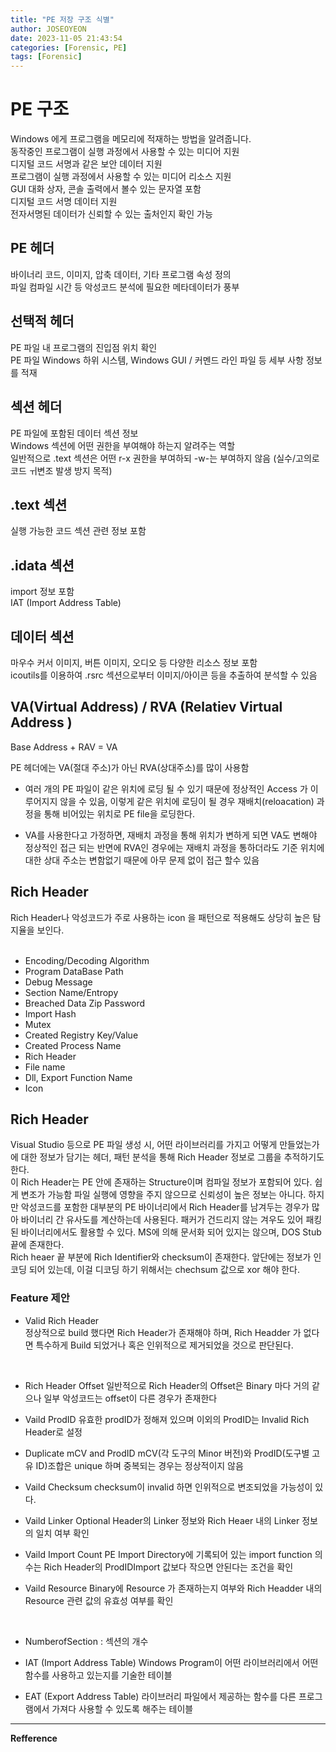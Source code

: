 ```yaml
---
title: "PE 저장 구조 식별"
author: JOSEOYEON
date: 2023-11-05 21:43:54
categories: [Forensic, PE]
tags: [Forensic]
---
```


# PE 구조 

Windows 에게 프로그램을 메모리에 적재하는 방법을 알려줍니다. <br/>
동작중인 프로그램이 실행 과정에서 사용할 수 있는 미디어 지원 <br/>
디지털 코드 서명과 같은 보안 데이터 지원 <br/>
프로그램이 실행 과정에서 사용할 수 있는 미디어 리소스 지원 <br/>
GUI 대화 상자, 콘솔 출력에서 볼수 있는 문자열 포함 <br/>
디지털 코드 서명 데이터 지원 <br/>
전자서명된 데이터가 신뢰할 수 있는 출처인지 확인 가능 <br/>

## PE 헤더 
바이너리 코드, 이미지, 압축 데이터, 기타 프로그램 속성 정의 <br/>
파일 컴파일 시간 등 악성코드 분석에 필요한 메타데이터가 풍부 <br/>

## 선택적 헤더 
PE 파일 내 프로그램의 진입점 위치 확인 <br/>
PE 파일 Windows 하위 시스템, Windows GUI / 커멘드 라인 파일 등 세부 사항 정보를 적재 <br/>

## 섹션 헤더 
PE 파일에 포함된 데이터 섹션 정보 <br/>
Windows 섹션에 어떤 권한을 부여해야 하는지 알려주는 역할 <br/>
일반적으로 .text 섹션은 어떤 r-x 권한을 부여하되 -w-는 부여하지 않음 (실수/고의로 코드 ㅟ변조 발생 방지 목적)<br/>

## .text 섹션
실행 가능한 코드 섹션 관련 정보 포함 <br/>

## .idata 섹션 
import 정보 포함 <br/>
IAT (Import Address Table) <br/>

## 데이터 섹션 
마우수 커서 이미지, 버튼 이미지, 오디오 등 다양한 리소스 정보 포함 <br/>
icoutils를 이용하여 .rsrc 섹션으로부터 이미지/아이콘 등을 추출하여 분석할 수 있음 

## VA(Virtual Address) / RVA (Relatiev Virtual Address )

Base Address + RAV = VA <br/>

PE 헤더에는 VA(절대 주소)가 아닌 RVA(상대주소)를 많이 사용함 <br/>

- 여러 개의 PE 파일이 같은 위치에 로딩 될 수 있기 때문에 정상적인 Access 가 이루어지지 않을 수 있음, 이렇게 같은 위치에 로딩이 될 경우 재배치(reloacation) 과정을 통해 비어있는 위치로 PE file을 로딩한다. <br/>

- VA를 사용한다고 가정하면, 재배치 과정을 통해 위치가 변하게 되면 VA도 변해야 정상적인 접근 되는 반면에 RVA인 경우에는 재배치 과정을 통하더라도 기준 위치에 대한 상대 주소는 변함없기 때문에 아무 문제 없이 접근 할수 있음 <br/>

## Rich Header

Rich Header나 악성코드가 주로 사용하는 icon 을 패턴으로 적용해도 상당히 높은 탐지율을 보인다. <br/><br/>

- Encoding/Decoding Algorithm <br/>
- Program DataBase Path <br/>
- Debug Message <br/>
- Section Name/Entropy<br/>
- Breached Data Zip Password <br/>
- Import Hash <br/>
- Mutex <br/>
- Created Registry Key/Value <br/>
- Created Process Name <br/>
- Rich Header <br/>
- File name <br/>
- Dll, Export Function Name <br/>
- Icon <br/>

## Rich Header

Visual Studio 등으로 PE 파일 생성 시, 어떤 라이브러리를 가지고 어떻게 만들었는가에 대한 정보가 담기는 헤더, 패턴 분석을 통해 Rich Header 정보로 그룹을 추적하기도 한다. <br/>
이 Rich Header는 PE 안에 존재하는 Structure이며 컴파일 정보가 포함되어 있다. 쉽게 변조가 가능함 파일 실행에 영향을 주지 않으므로 신뢰성이 높은 정보는 아니다. 하지만 악성코드를 포함한 대부분의 PE 바이너리에서 Rich Header를 남겨두는 경우가 많아 바이너리 간 유사도를 계산하는데 사용된다. 패커가 건드리지 않는 겨우도 있어 패킹된 바이너리에서도 활용할 수 있다. MS에 의해 문서화 되어 있지는 않으며, DOS Stub 끝에 존재한다. <br/>
Rich heaer 끝 부분에 Rich Identifier와 checksum이 존재한다. 앞단에는 정보가 인코딩 되어 있는데, 이걸 디코딩 하기 위해서는 chechsum 값으로 xor 해야 한다. <br/>

### Feature 제안

- Valid Rich Header <br/>
정상적으로 build 했다면 Rich Header가 존재해야 하며, Rich Headder 가 없다면 특수하게 Build 되었거나 혹은 인위적으로 제거되었을 것으로 판단된다. 
<br/>

- Rich Header Offset
일반적으로 Rich Header의 Offset은 Binary 마다 거의 같으나 일부 악성코드는 offset이 다른 경우가 존재한다 <br/>

- Vaild ProdID
유효한 prodID가 정해져 있으며 이외의 ProdID는 Invalid Rich Header로 설정<br/>

- Duplicate mCV and ProdID
mCV(각 도구의 Minor 버전)와 ProdID(도구별 고유 ID)조합은 unique 하며 중복되는 경우는 정상적이지 않음<br/>

- Vaild Checksum
checksum이 invalid 하면 인위적으로 변조되었을 가능성이 있다. <br/>

- Vaild Linker 
Optional Header의 Linker 정보와 Rich Heaer 내의 Linker 정보의 일치 여부 확인 <br/>

- Vaild Import Count 
PE Import Directory에 기록되어 있는 import function 의 수는 Rich Header의 ProdIDImport 값보다 작으면 안된다는 조건을 확인 <br/>

- Vaild Resource 
Binary에 Resource 가 존재하는지 여부와 Rich Headder 내의 Resource 관련 값의 유효성 여부를 확인 
<br/>

- NumberofSection : 섹션의 개수 

- IAT (Import Address Table)
Windows Program이 어떤 라이브러리에서 어떤 함수를 사용하고 있는지를 기술한 테이블 

- EAT (Export Address Table)
라이브러리 파일에서 제공하는 함수를 다른 프로그램에서 가져다 사용할 수 있도록 해주는 테이블 

---

**Refference**
